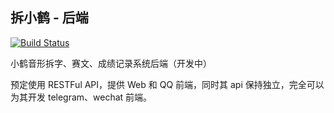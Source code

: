 ## 拆小鹤 - 后端

[![Build Status](https://travis-ci.org/ryan4yin/xhup-club-api.svg?branch=master)](https://travis-ci.org/ryan4yin/xhup-club-api)

小鹤音形拆字、赛文、成绩记录系统后端（开发中）

预定使用 RESTFul API，提供 Web 和 QQ 前端，同时其 api 保持独立，完全可以为其开发 telegram、wechat 前端。

